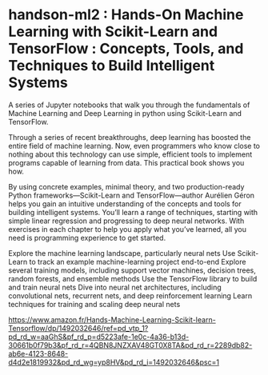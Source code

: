 # handson-ml2 : Hands-On Machine Learning with Scikit-Learn and TensorFlow : Concepts, Tools, and Techniques to Build Intelligent Systems 

A series of Jupyter notebooks that walk you through the fundamentals of Machine Learning and Deep Learning in python using Scikit-Learn and TensorFlow. 

Through a series of recent breakthroughs, deep learning has boosted the entire field of machine learning. Now, even programmers who know close to nothing about this technology can use simple, efficient tools to implement programs capable of learning from data. This practical book shows you how.

By using concrete examples, minimal theory, and two production-ready Python frameworks—Scikit-Learn and TensorFlow—author Aurélien Géron helps you gain an intuitive understanding of the concepts and tools for building intelligent systems. You’ll learn a range of techniques, starting with simple linear regression and progressing to deep neural networks. With exercises in each chapter to help you apply what you’ve learned, all you need is programming experience to get started.

Explore the machine learning landscape, particularly neural nets
Use Scikit-Learn to track an example machine-learning project end-to-end
Explore several training models, including support vector machines, decision trees, random forests, and ensemble methods
Use the TensorFlow library to build and train neural nets
Dive into neural net architectures, including convolutional nets, recurrent nets, and deep reinforcement learning
Learn techniques for training and scaling deep neural nets




https://www.amazon.fr/Hands-Machine-Learning-Scikit-learn-Tensorflow/dp/1492032646/ref=pd_vtp_1?pd_rd_w=aaGhS&pf_rd_p=d5223afe-1e0c-4a36-b13d-30661b0f79b3&pf_rd_r=4QBN8JNZXAV48GT0X8TA&pd_rd_r=2289db82-ab6e-4123-8648-d4d2e1819932&pd_rd_wg=yp8HV&pd_rd_i=1492032646&psc=1
